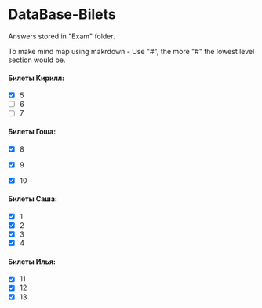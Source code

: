 # DataBase-Bilets

Answers stored in "Exam" folder.

To make mind map using makrdown - Use "#", the more "#" the lowest level section would be.
#### Билеты Кирилл:
- [X] 5
- [ ] 6
- [ ] 7

#### Билеты Гоша:
- [X] 8
- [X] 9
- [X] 10


#### Билеты Саша:
- [X] 1
- [X] 2
- [X] 3
- [X] 4
#### Билеты Илья:
- [X] 11
- [X] 12
- [X] 13

